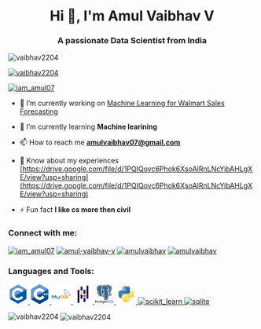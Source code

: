 <h1 align="center">Hi 👋, I'm Amul Vaibhav V</h1>
<h3 align="center">A passionate Data Scientist from India</h3>

<p align="left"> <img src="https://komarev.com/ghpvc/?username=vaibhav2204&label=Profile%20views&color=0e75b6&style=flat" alt="vaibhav2204" /> </p>

<p align="left"> <a href="https://github.com/ryo-ma/github-profile-trophy"><img src="https://github-profile-trophy.vercel.app/?username=vaibhav2204" alt="vaibhav2204" /></a> </p>

<p align="left"> <a href="https://twitter.com/iam_amul07" target="blank"><img src="https://img.shields.io/twitter/follow/iam_amul07?logo=twitter&style=for-the-badge" alt="iam_amul07" /></a> </p>

- 🔭 I’m currently working on [Machine Learning for Walmart Sales Forecasting](https://jovian.com/amulvaibhav07/machine-learning-project-on-walmart-sales-prediction-1-1)

- 🌱 I’m currently learning **Machine learining**

- 📫 How to reach me **amulvaibhav07@gmail.com**

- 📄 Know about my experiences [https://drive.google.com/file/d/1PQIQovc6Phok6XsoAlRnLNcYibAHLgXE/view?usp=sharing](https://drive.google.com/file/d/1PQIQovc6Phok6XsoAlRnLNcYibAHLgXE/view?usp=sharing)

- ⚡ Fun fact **I like cs more then civil**

<h3 align="left">Connect with me:</h3>
<p align="left">
<a href="https://twitter.com/iam_amul07" target="blank"><img align="center" src="https://raw.githubusercontent.com/rahuldkjain/github-profile-readme-generator/master/src/images/icons/Social/twitter.svg" alt="iam_amul07" height="30" width="40" /></a>
<a href="https://linkedin.com/in/amul-vaibhav-v" target="blank"><img align="center" src="https://raw.githubusercontent.com/rahuldkjain/github-profile-readme-generator/master/src/images/icons/Social/linked-in-alt.svg" alt="amul-vaibhav-v" height="30" width="40" /></a>
<a href="https://kaggle.com/amulvaibhav" target="blank"><img align="center" src="https://raw.githubusercontent.com/rahuldkjain/github-profile-readme-generator/master/src/images/icons/Social/kaggle.svg" alt="amulvaibhav" height="30" width="40" /></a>
<a href="https://instagram.com/amulvaibhav" target="blank"><img align="center" src="https://raw.githubusercontent.com/rahuldkjain/github-profile-readme-generator/master/src/images/icons/Social/instagram.svg" alt="amulvaibhav" height="30" width="40" /></a>
</p>

<h3 align="left">Languages and Tools:</h3>
<p align="left"> <a href="https://www.cprogramming.com/" target="_blank" rel="noreferrer"> <img src="https://raw.githubusercontent.com/devicons/devicon/master/icons/c/c-original.svg" alt="c" width="40" height="40"/> </a> <a href="https://www.w3schools.com/cpp/" target="_blank" rel="noreferrer"> <img src="https://raw.githubusercontent.com/devicons/devicon/master/icons/cplusplus/cplusplus-original.svg" alt="cplusplus" width="40" height="40"/> </a> <a href="https://www.mysql.com/" target="_blank" rel="noreferrer"> <img src="https://raw.githubusercontent.com/devicons/devicon/master/icons/mysql/mysql-original-wordmark.svg" alt="mysql" width="40" height="40"/> </a> <a href="https://pandas.pydata.org/" target="_blank" rel="noreferrer"> <img src="https://raw.githubusercontent.com/devicons/devicon/2ae2a900d2f041da66e950e4d48052658d850630/icons/pandas/pandas-original.svg" alt="pandas" width="40" height="40"/> </a> <a href="https://www.postgresql.org" target="_blank" rel="noreferrer"> <img src="https://raw.githubusercontent.com/devicons/devicon/master/icons/postgresql/postgresql-original-wordmark.svg" alt="postgresql" width="40" height="40"/> </a> <a href="https://www.python.org" target="_blank" rel="noreferrer"> <img src="https://raw.githubusercontent.com/devicons/devicon/master/icons/python/python-original.svg" alt="python" width="40" height="40"/> </a> <a href="https://scikit-learn.org/" target="_blank" rel="noreferrer"> <img src="https://upload.wikimedia.org/wikipedia/commons/0/05/Scikit_learn_logo_small.svg" alt="scikit_learn" width="40" height="40"/> </a> <a href="https://www.sqlite.org/" target="_blank" rel="noreferrer"> <img src="https://www.vectorlogo.zone/logos/sqlite/sqlite-icon.svg" alt="sqlite" width="40" height="40"/> </a> </p>

<p><img align="left" src="https://github-readme-stats.vercel.app/api/top-langs?username=vaibhav2204&show_icons=true&locale=en&layout=compact" alt="vaibhav2204" /></p>

<p>&nbsp;<img align="center" src="https://github-readme-stats.vercel.app/api?username=vaibhav2204&show_icons=true&locale=en" alt="vaibhav2204" /></p>
